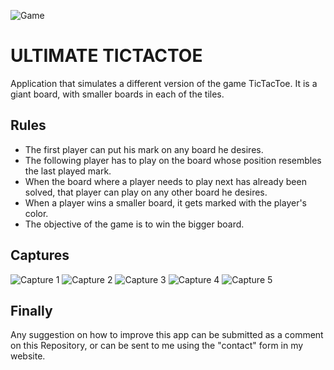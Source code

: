 ![Game](https://i0.wp.com/www.thegamegal.com/wp-content/uploads/2018/08/ultimate-tic-tac-toe11-01.png)

# ULTIMATE TICTACTOE

Application that simulates a different version of the game TicTacToe. It is a giant board, with smaller boards in each of the tiles.

## Rules

- The first player can put his mark on any board he desires.
- The following player has to play on the board whose position resembles the last played mark.
- When the board where a player needs to play next has already been solved, that player can play on any other board he desires.
- When a player wins a smaller board, it gets marked with the player's color.
- The objective of the game is to win the bigger board.

## Captures

![Capture 1](https://res.cloudinary.com/arnaldo10cisne/image/upload/v1653928544/ultimate_tictactoe/Captura1_irdl8u.jpg)
![Capture 2](https://res.cloudinary.com/arnaldo10cisne/image/upload/v1653928544/ultimate_tictactoe/Captura2_ewcvv0.jpg)
![Capture 3](https://res.cloudinary.com/arnaldo10cisne/image/upload/v1653928544/ultimate_tictactoe/Captura3_bbhi5d.jpg)
![Capture 4](https://res.cloudinary.com/arnaldo10cisne/image/upload/v1653928544/ultimate_tictactoe/Captura4_smesap.jpg)
![Capture 5](https://res.cloudinary.com/arnaldo10cisne/image/upload/v1653928545/ultimate_tictactoe/Captura5_plzf81.jpg)

## Finally

Any suggestion on how to improve this app can be submitted as a comment on this Repository, or can be sent to me using the "contact" form in my website.